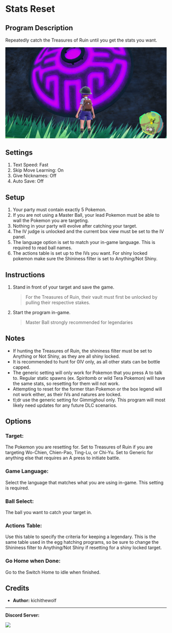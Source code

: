 # Stats Reset

## Program Description

Repeatedly catch the Treasures of Ruin until you get the stats you want.

<img src="images/StatsReset.png">

## Settings

1. Text Speed: Fast
2. Skip Move Learning: On
3. Give Nicknames: Off
4. Auto Save: Off

## Setup

1. Your party must contain exactly 5 Pokemon.
2. If you are not using a Master Ball, your lead Pokemon must be able to wall the Pokemon you are targeting.
3. Nothing in your party will evolve after catching your target.
4. The IV judge is unlocked and the current box view must be set to the IV panel.
5. The language option is set to match your in-game language. This is required to read ball names.
6. The actions table is set up to the IVs you want. For shiny locked pokemon make sure the Shininess filter is set to Anything/Not Shiny.

## Instructions

1. Stand in front of your target and save the game.
	> For the Treasures of Ruin, their vault must first be unlocked by pulling their respective stakes.
2. Start the program in-game.
	> Master Ball strongly recommended for legendaries

## Notes
- If hunting the Treasures of Ruin, the shininess filter must be set to Anything or Not Shiny, as they are all shiny locked.
- It is recommended to hunt for 0IV only, as all other stats can be bottle capped.
- The generic setting will only work for Pokemon that you press A to talk to. Regular static spawns (ex. Spiritomb or wild Tera Pokemon) will have the same stats, so resetting for them will not work.
- Attempting to reset for the former titan Pokemon or the box legend will not work either, as their IVs and natures are locked.
- tl;dr use the generic setting for Gimmighoul only. This program will most likely need updates for any future DLC scenarios.

## Options

### Target:

The Pokemon you are resetting for. Set to Treasures of Ruin if you are targeting Wo-Chien, Chien-Pao, Ting-Lu, or Chi-Yu. Set to Generic for anything else that requires an A press to initiate battle.

### Game Language:

Select the language that matches what you are using in-game. This setting is required.

### Ball Select:

The ball you want to catch your target in.

### Actions Table:
Use this table to specify the criteria for keeping a legendary. This is the same table used in the egg hatching programs, so be sure to change the Shininess filter to Anything/Not Shiny if resetting for a shiny locked target.

### Go Home when Done:

Go to the Switch Home to idle when finished.

## Credits

- **Author:** kichithewolf


<hr>

**Discord Server:** 

[<img src="https://canary.discordapp.com/api/guilds/695809740428673034/widget.png?style=banner2">](https://discord.gg/cQ4gWxN)

